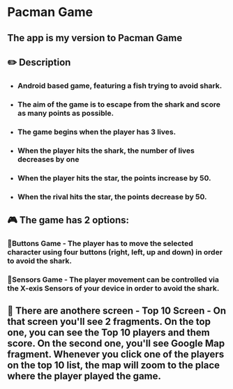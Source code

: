 # Pacman Game

## The app is my version to Pacman Game

## ✏️ Description
* ### Android based game, featuring a fish trying to avoid shark.
* ### The aim of the game is to escape from the shark and score as many points as possible.
* ### The game begins when the player has 3 lives.
* ### When the player hits the shark, the number of lives decreases by one 
* ### When the player hits the star, the points increase by 50.
* ### When the rival hits the star, the points decrease by 50.

## 🎮 The game has 2 options:
### 🔘Buttons Game - The player has to move the selected character using four buttons (right, left, up and down) in order to avoid the shark.
### 🔘Sensors Game - The player movement can be controlled via the X-exis Sensors of your device in order to avoid the shark.


## 📱 There are anothere screen - Top 10 Screen - On that screen you'll see 2 fragments. On the top one, you can see the Top 10 players and them  score. On the second one, you'll see Google Map fragment. Whenever you click one of the players on the top 10 list, the map will zoom to the place where the player played the game.
